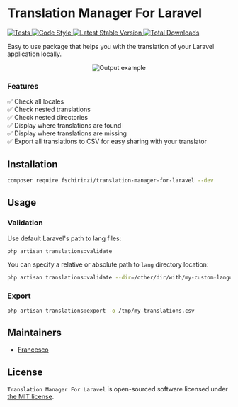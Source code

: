 # Translation Manager For Laravel

<a href="https://github.com/fschirinzi/translation-manager-for-laravel/actions">
    <img src="https://github.com/fschirinzi/translation-manager-for-laravel/workflows/Tests/badge.svg" alt="Tests">
</a>
<a href="https://github.styleci.io/repos/364001001">
    <img src="https://github.styleci.io/repos/364001001/shield?style=flat" alt="Code Style">
</a>
<a href="https://packagist.org/packages/fschirinzi/translation-manager-for-laravel">
    <img src="https://img.shields.io/packagist/v/fschirinzi/translation-manager-for-laravel" alt="Latest Stable Version">
</a>
<a href="https://packagist.org/packages/fschirinzi/translation-manager-for-laravel">
    <img src="https://img.shields.io/packagist/dt/fschirinzi/translation-manager-for-laravel" alt="Total Downloads">
</a>

Easy to use package that helps you with the translation of your Laravel application locally.

<p align="center"><img style="max-width: 500px;" src="https://francesco.schirinzi.me/wp-content/uploads/2021/05/translation-manager-for-laravel_v1.1.0_output.jpg" alt="Output example"></p>

### Features
:white_check_mark: Check all locales <br>
:white_check_mark: Check nested translations <br>
:white_check_mark: Check nested directories <br>
:white_check_mark: Display where translations are found <br>
:white_check_mark: Display where translations are missing <br>
:white_check_mark: Export all translations to CSV for easy sharing with your translator <br>

## Installation
```sh
composer require fschirinzi/translation-manager-for-laravel --dev
```

## Usage
### Validation
Use default Laravel's path to lang files:
```sh
php artisan translations:validate
```

You can specify a relative or absolute path to `lang` directory location:
```sh
php artisan translations:validate --dir=/other/dir/with/my-custom-languages
```
### Export
```sh
php artisan translations:export -o /tmp/my-translations.csv
```

## Maintainers

- [Francesco](https://github.com/fschirinzi)

## License

`Translation Manager For Laravel` is open-sourced software licensed under [the MIT license](LICENSE.md).
